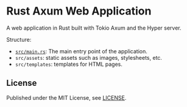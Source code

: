 # Rust Axum Web Application
A web application in Rust built with Tokio Axum and the Hyper server.

Structure:

- [`src/main.rs`](src/main.rs): The main entry point of the application.
- `src/assets`: static assets such as images, stylesheets, etc. 
- `src/templates`: templates for HTML pages.

## License
Published under the MIT License, see [LICENSE](LICENSE).

